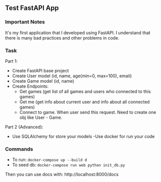 ## Test FastAPI App

### Important Notes

It's my first application that I developed using FastAPI. I understand that there is many bad practices and other problems in code.

### Task

Part 1:

* Create FastAPI base project
* Create User model (id, name, age(min=0, max=100), email)
* Create Game model (id, name)
* Create Endpoints:
	- Get games (get list of all games and users who connected to this games)
	- Get me (get info about current user and info about all connected games)
	- Connect to game. When user send this request. Need to create one obj like User - Game.

Part 2 (Advanced):

- Use SQLAlchemy for store your models
-Use docker for run your code

### Commands

- To run: `docker-compose up --build d`
- To seed db: `docker-compose run web python init_db.py`

Then you can use docs with: http://localhost:8000/docs
